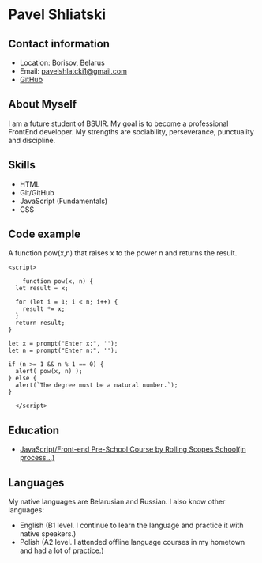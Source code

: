 # Pavel Shliatski

## Contact information
* Location: Borisov, Belarus
* Email: pavelshlatcki1@gmail.com
* [GitHub](https://github.com/Grestash)

## About Myself
I am a future student of BSUIR. My goal is to become a professional FrontEnd developer. My strengths are sociability, perseverance, punctuality and discipline.

## Skills
* HTML
* Git/GitHub
* JavaScript (Fundamentals)
* CSS

## Code example
A function pow(x,n) that raises x to the power n and returns the result.

```
<script>

    function pow(x, n) {
  let result = x;

  for (let i = 1; i < n; i++) {
    result *= x;
  }
  return result;
}

let x = prompt("Enter x:", '');
let n = prompt("Enter n:", '');

if (n >= 1 && n % 1 == 0) {
  alert( pow(x, n) );
} else {
  alert(`The degree must be a natural number.`);
}

  </script>
```

## Education
* [JavaScript/Front-end Pre-School Course by Rolling Scopes School(in process...)](https://rs.school/courses/javascript-preschool-ru)

## Languages
My native languages ​​are Belarusian and Russian. I also know other languages:
* English (B1 level. I continue to learn the language and practice it with native speakers.)
* Polish (A2 level. I attended offline language courses in my hometown and had a lot of practice.)

